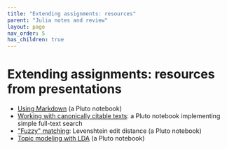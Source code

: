 ```yaml
---
title: "Extending assignments: resources"
parent: "Julia notes and review"
layout: page
nav_order: 5
has_children: true
---
```



# Extending assignments: resources from presentations

- [Using Markdown](./Markdown.html) (a Pluto notebook)
- [Working with canonically citable texts](./search-citable-text.html): a Pluto notebook implementing simple full-text search
- ["Fuzzy" matching](./fuzzy-matching.html): Levenshtein edit distance (a Pluto notebook)
- [Topic modeling with LDA](./lda-textanalysis.html) (a Pluto notebook)